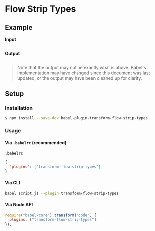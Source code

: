 # Flow Strip Types

## Example

**Input**

```js
```

**Output**

```js
```

> Note that the output may not be exactly what is above. Babel's implementation
> may have changed since this document was last updated, or the output may have
> been cleaned up for clarity.

## Setup

### Installation

```sh
$ npm install --save-dev babel-plugin-transform-flow-strip-types
```

### Usage

#### Via `.babelrc` (recommended)

**`.babelrc`**

```json
{
  "plugins": ["transform-flow-strip-types"]
}
```

#### Via CLI

```sh
babel script.js --plugin transform-flow-strip-types
```

#### Via Node API

```js
require("babel-core").transform("code", {
  plugins: ["transform-flow-strip-types"]
});
```
